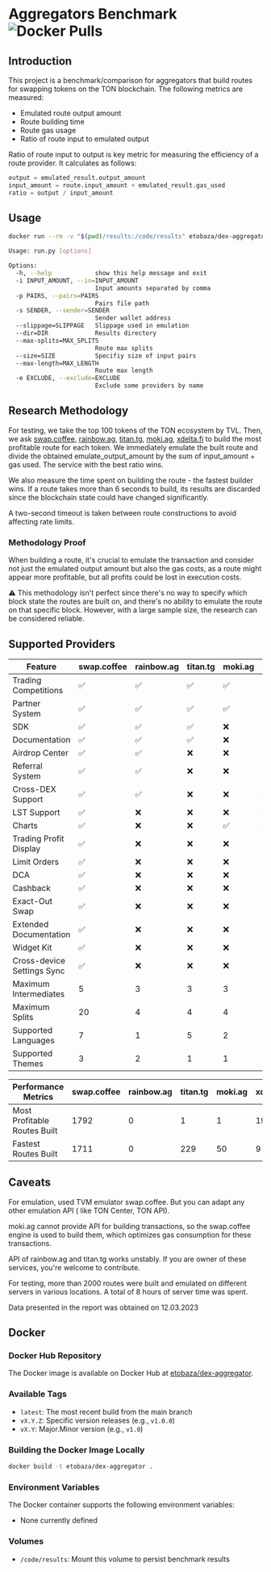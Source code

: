 # Aggregators Benchmark ![Docker Pulls](https://img.shields.io/docker/pulls/etobaza/dex-aggregator) 

## Introduction

This project is a benchmark/comparison for aggregators that build routes for swapping tokens on the TON blockchain.
The following metrics are measured:

- Emulated route output amount
- Route building time
- Route gas usage
- Ratio of route input to emulated output

Ratio of route input to output is key metric for measuring the efficiency of a route provider. It calculates as follows:

```python
output = emulated_result.output_amount
input_amount = route.input_amount + emulated_result.gas_used
ratio = output / input_amount
```

## Usage

```bash
docker run --rm -v "$(pwd)/results:/code/results" etobaza/dex-aggregator python run.py --in 100,1000
```

```bash
Usage: run.py [options]

Options:
  -h, --help            show this help message and exit
  -i INPUT_AMOUNT, --in=INPUT_AMOUNT
                        Input amounts separated by comma
  -p PAIRS, --pairs=PAIRS
                        Pairs file path
  -s SENDER, --sender=SENDER
                        Sender wallet address
  --slippage=SLIPPAGE   Slippage used in emulation
  --dir=DIR             Results directory
  --max-splits=MAX_SPLITS
                        Route max splits
  --size=SIZE           Specifiy size of input pairs
  --max-length=MAX_LENGTH
                        Route max length
  -e EXCLUDE, --exclude=EXCLUDE
                        Exclude some providers by name
```

## Research Methodology

For testing, we take the top 100 tokens of the TON ecosystem by TVL.
Then, we
ask [swap.coffee](https://swap.coffee), [rainbow.ag](https://rainbow.ag), [titan.tg](https://titan.tg), [moki.ag](https://moki.ag), [xdelta.fi](https://xdelta.fi)
to build the most profitable route for each token. We immediately emulate the built route and divide the obtained
emulate_output_amount by the sum of input_amount + gas used. The service with the best ratio wins.

We also measure the time spent on building the route - the fastest builder wins.
If a route takes more than 6 seconds to build, its results are discarded since the blockchain state could have changed
significantly.

A two-second timeout is taken between route constructions to avoid affecting rate limits.

### Methodology Proof

When building a route, it's crucial to emulate the transaction and consider not just the emulated output amount but also
the gas costs, as a route might appear more profitable, but all profits could be lost in execution costs.

⚠️ This methodology isn't perfect since there's no way to specify which block state the routes are built on, and there's
no ability to emulate the route on that specific block. However, with a large sample size, the research can be
considered reliable.

## Supported Providers

| Feature                    | swap.coffee | rainbow.ag | titan.tg | moki.ag | xdelta.fi |
|----------------------------|-------------|------------|----------|---------|-----------|
| Trading Competitions       | ✅           | ✅          | ✅        | ✅       | ❌         |
| Partner System             | ✅           | ✅          | ✅        | ✅       | ❌         |
| SDK                        | ✅           | ✅          | ✅        | ❌       | ❌         |
| Documentation              | ✅           | ✅          | ✅        | ❌       | ❌         |
| Airdrop Center             | ✅           | ✅          | ❌        | ❌       | ❌         |
| Referral System            | ✅           | ✅          | ❌        | ❌       | ❌         |
| Cross-DEX Support          | ✅           | ✅          | ❌        | ❌       | ✅         |
| LST Support                | ✅           | ❌          | ❌        | ❌       | ✅         |
| Charts                     | ✅           | ❌          | ❌        | ✅       | ✅         |
| Trading Profit Display     | ✅           | ❌          | ❌        | ❌       | ❌         |
| Limit Orders               | ✅           | ❌          | ❌        | ❌       | ❌         |
| DCA                        | ✅           | ❌          | ❌        | ❌       | ❌         |
| Cashback                   | ✅           | ❌          | ❌        | ❌       | ❌         |
| Exact-Out Swap             | ✅           | ❌          | ❌        | ❌       | ❌         |
| Extended Documentation     | ✅           | ❌          | ❌        | ❌       | ❌         |
| Widget Kit                 | ✅           | ❌          | ❌        | ❌       | ❌         |
| Cross-device Settings Sync | ✅           | ❌          | ❌        | ❌       | ❌         |
| Maximum Intermediates      | 5           | 3          | 3        | 3       | 3         |
| Maximum Splits             | 20          | 4          | 4        | 4       | 4         |
| Supported Languages        | 7           | 1          | 5        | 2       | 1         |
| Supported Themes           | 3           | 2          | 1        | 1       | 1         |

| Performance Metrics          | swap.coffee | rainbow.ag | titan.tg | moki.ag | xdelta.fi |
|------------------------------|-------------|------------|----------|---------|-----------|
| Most Profitable Routes Built | 1792        | 0          | 1        | 1       | 199       |
| Fastest Routes Built         | 1711        | 0          | 229      | 50      | 9         |

## Caveats

For emulation, used TVM emulator swap.coffee. But you can adapt any other emulation API (
like TON Center, TON API).

moki.ag cannot provide API for building transactions, so the swap.coffee engine is used to build them, which optimizes gas
consumption for these transactions.

API of rainbow.ag and titan.tg works unstably. If you are owner of these services, you're welcome to contribute.

For testing, more than 2000 routes were built and emulated on different servers in various locations. A total of 8
hours of server time was spent.

Data presented in the report was obtained on 12.03.2023

## Docker

### Docker Hub Repository

The Docker image is available on Docker Hub at [etobaza/dex-aggregator](https://hub.docker.com/r/etobaza/dex-aggregator).

### Available Tags

- `latest`: The most recent build from the main branch
- `vX.Y.Z`: Specific version releases (e.g., `v1.0.0`)
- `vX.Y`: Major.Minor version (e.g., `v1.0`)

### Building the Docker Image Locally

```bash
docker build -t etobaza/dex-aggregator .
```

### Environment Variables

The Docker container supports the following environment variables:

- None currently defined

### Volumes

- `/code/results`: Mount this volume to persist benchmark results
